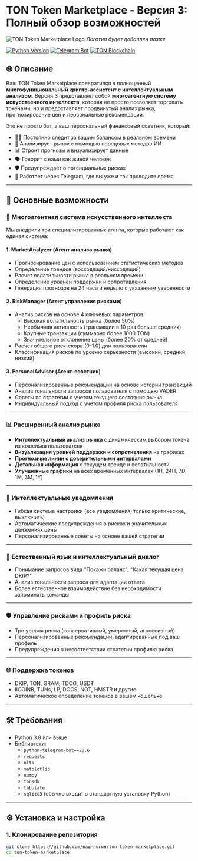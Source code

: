 # TON Token Marketplace - Версия 3: Полный обзор возможностей

![TON Token Marketplace Logo](https://i.imgur.com/placeholder.png) *Логотип будет добавлен позже*

[![Python Version](https://img.shields.io/badge/Python-3.8%2B-blue)](https://python.org)
[![Telegram Bot](https://img.shields.io/badge/Telegram-Bot-green)](https://telegram.org)
[![TON Blockchain](https://img.shields.io/badge/TON-Blockchain-purple)](https://ton.org)

## 🌐 Описание

Ваш TON Token Marketplace превратился в полноценный **многофункциональный крипто-ассистент с интеллектуальным анализом**. Версия 3 представляет собой **многоагентную систему искусственного интеллекта**, которая не просто позволяет торговать токенами, но и предоставляет продвинутый анализ рынка, прогнозирование цен и персональные рекомендации.

Это не просто бот, а ваш персональный финансовый советник, который:
- 🕵️‍♂️ Постоянно следит за вашим балансом в реальном времени
- 🧠 Анализирует рынок с помощью передовых методов ИИ
- 📊 Строит прогнозы и визуализирует данные
- 🗣 Говорит с вами как живой человек
- 🛡 Предупреждает о потенциальных рисках
- 📱 Работает через Telegram, где вы уже и так проводите время

---

## 🚀 Основные возможности

### 🤖 Многоагентная система искусственного интеллекта

Мы внедрили три специализированных агента, которые работают как единая система:

#### 1. MarketAnalyzer (Агент анализа рынка)
- Прогнозирование цен с использованием статистических методов
- Определение трендов (восходящий/нисходящий)
- Расчет волатильности рынка в реальном времени
- Определение уровней поддержки и сопротивления
- Генерация прогнозов на 24 часа и неделю с указанием уверенности

#### 2. RiskManager (Агент управления рисками)
- Анализ рисков на основе 4 ключевых параметров:
  - Высокая волатильность рынка (более 50%)
  - Необычная активность (транзакции в 10 раз больше средних)
  - Крупные транзакции (суммарно более 1000 TON)
  - Значительное отклонение цены (более 20% от средней)
- Расчет общего риск-скора (0-1.0) для пользователя
- Классификация рисков по уровню серьезности (высокий, средний, низкий)

#### 3. PersonalAdvisor (Агент-советник)
- Персонализированные рекомендации на основе истории транзакций
- Анализ тональности запросов пользователя с помощью VADER
- Советы по стратегии с учетом текущего состояния рынка
- Индивидуальный подход с учетом профиля риска пользователя

---

### 📊 Расширенный анализ рынка
- **Интеллектуальный анализ рынка** с динамическим выбором токена из кошелька пользователя
- **Визуализация уровней поддержки и сопротивления** на графиках
- **Прогнозные линии с доверительными интервалами**
- **Детальная информация** о текущем тренде и волатильности
- **Улучшенные графики** на всех временных интервалах (1H, 24H, 7D, 1M, 3M, 1Y)

---

### 🔔 Интеллектуальные уведомления
- Гибкая система настройки (все уведомления, только критические, выключить)
- Автоматические предупреждения о рисках и значительных движениях цены
- Персонализированные советы на основе вашей стратегии

---

### 💬 Естественный язык и интеллектуальный диалог
- Понимание запросов вида "Покажи баланс", "Какая текущая цена DKIP?"
- Анализ тональности запроса для адаптации ответа
- Более естественное взаимодействие без необходимости запоминать команды

---

### 🛡️ Управление рисками и профиль риска
- Три уровня риска (консервативный, умеренный, агрессивный)
- Персонализированные рекомендации, адаптированные под ваш профиль
- Предупреждения о несоответствии стратегии профилю риска

---

### 🌐 Поддержка токенов
- DKIP, TON, GRAM, TDOG, USD₮
- IICOINB, TUNs, LP, DOGS, NOT, HMSTR и другие
- Автоматическое определение токенов в вашем кошельке

---

## 🛠 Требования

- Python 3.8 или выше
- Библиотеки:
  - `python-telegram-bot==20.6`
  - `requests`
  - `nltk`
  - `matplotlib`
  - `numpy`
  - `tonsdk`
  - `tabulate`
  - `sqlite3` (обычно входит в стандартную установку Python)

---

## ⚙️ Установка и настройка

### 1. Клонирование репозитория
```bash
git clone https://github.com/ваш-логин/ton-token-marketplace.git
cd ton-token-marketplace
